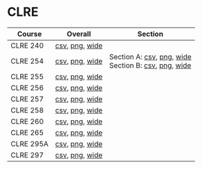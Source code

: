 # CLRE

| Course | Overall | Section |
| ------ | ------- | ------- |
| CLRE 240 | [csv](https://github.com/UCSD-Historical-Enrollment-Data/2023Fall/blob/main/overall/CLRE%20240.csv), [png](https://raw.githubusercontent.com/UCSD-Historical-Enrollment-Data/2023Fall/main/plot_overall/CLRE%20240.png), [wide](https://raw.githubusercontent.com/UCSD-Historical-Enrollment-Data/2023Fall/main/plot_overall_wide/CLRE%20240.png) |  |
| CLRE 254 | [csv](https://github.com/UCSD-Historical-Enrollment-Data/2023Fall/blob/main/overall/CLRE%20254.csv), [png](https://raw.githubusercontent.com/UCSD-Historical-Enrollment-Data/2023Fall/main/plot_overall/CLRE%20254.png), [wide](https://raw.githubusercontent.com/UCSD-Historical-Enrollment-Data/2023Fall/main/plot_overall_wide/CLRE%20254.png) | Section A: [csv](https://github.com/UCSD-Historical-Enrollment-Data/2023Fall/blob/main/section/CLRE%20254_A.csv), [png](https://raw.githubusercontent.com/UCSD-Historical-Enrollment-Data/2023Fall/main/plot_section/CLRE%20254_A.png), [wide](https://raw.githubusercontent.com/UCSD-Historical-Enrollment-Data/2023Fall/main/plot_section_wide/CLRE%20254_A.png)<br>Section B: [csv](https://github.com/UCSD-Historical-Enrollment-Data/2023Fall/blob/main/section/CLRE%20254_B.csv), [png](https://raw.githubusercontent.com/UCSD-Historical-Enrollment-Data/2023Fall/main/plot_section/CLRE%20254_B.png), [wide](https://raw.githubusercontent.com/UCSD-Historical-Enrollment-Data/2023Fall/main/plot_section_wide/CLRE%20254_B.png) |
| CLRE 255 | [csv](https://github.com/UCSD-Historical-Enrollment-Data/2023Fall/blob/main/overall/CLRE%20255.csv), [png](https://raw.githubusercontent.com/UCSD-Historical-Enrollment-Data/2023Fall/main/plot_overall/CLRE%20255.png), [wide](https://raw.githubusercontent.com/UCSD-Historical-Enrollment-Data/2023Fall/main/plot_overall_wide/CLRE%20255.png) |  |
| CLRE 256 | [csv](https://github.com/UCSD-Historical-Enrollment-Data/2023Fall/blob/main/overall/CLRE%20256.csv), [png](https://raw.githubusercontent.com/UCSD-Historical-Enrollment-Data/2023Fall/main/plot_overall/CLRE%20256.png), [wide](https://raw.githubusercontent.com/UCSD-Historical-Enrollment-Data/2023Fall/main/plot_overall_wide/CLRE%20256.png) |  |
| CLRE 257 | [csv](https://github.com/UCSD-Historical-Enrollment-Data/2023Fall/blob/main/overall/CLRE%20257.csv), [png](https://raw.githubusercontent.com/UCSD-Historical-Enrollment-Data/2023Fall/main/plot_overall/CLRE%20257.png), [wide](https://raw.githubusercontent.com/UCSD-Historical-Enrollment-Data/2023Fall/main/plot_overall_wide/CLRE%20257.png) |  |
| CLRE 258 | [csv](https://github.com/UCSD-Historical-Enrollment-Data/2023Fall/blob/main/overall/CLRE%20258.csv), [png](https://raw.githubusercontent.com/UCSD-Historical-Enrollment-Data/2023Fall/main/plot_overall/CLRE%20258.png), [wide](https://raw.githubusercontent.com/UCSD-Historical-Enrollment-Data/2023Fall/main/plot_overall_wide/CLRE%20258.png) |  |
| CLRE 260 | [csv](https://github.com/UCSD-Historical-Enrollment-Data/2023Fall/blob/main/overall/CLRE%20260.csv), [png](https://raw.githubusercontent.com/UCSD-Historical-Enrollment-Data/2023Fall/main/plot_overall/CLRE%20260.png), [wide](https://raw.githubusercontent.com/UCSD-Historical-Enrollment-Data/2023Fall/main/plot_overall_wide/CLRE%20260.png) |  |
| CLRE 265 | [csv](https://github.com/UCSD-Historical-Enrollment-Data/2023Fall/blob/main/overall/CLRE%20265.csv), [png](https://raw.githubusercontent.com/UCSD-Historical-Enrollment-Data/2023Fall/main/plot_overall/CLRE%20265.png), [wide](https://raw.githubusercontent.com/UCSD-Historical-Enrollment-Data/2023Fall/main/plot_overall_wide/CLRE%20265.png) |  |
| CLRE 295A | [csv](https://github.com/UCSD-Historical-Enrollment-Data/2023Fall/blob/main/overall/CLRE%20295A.csv), [png](https://raw.githubusercontent.com/UCSD-Historical-Enrollment-Data/2023Fall/main/plot_overall/CLRE%20295A.png), [wide](https://raw.githubusercontent.com/UCSD-Historical-Enrollment-Data/2023Fall/main/plot_overall_wide/CLRE%20295A.png) |  |
| CLRE 297 | [csv](https://github.com/UCSD-Historical-Enrollment-Data/2023Fall/blob/main/overall/CLRE%20297.csv), [png](https://raw.githubusercontent.com/UCSD-Historical-Enrollment-Data/2023Fall/main/plot_overall/CLRE%20297.png), [wide](https://raw.githubusercontent.com/UCSD-Historical-Enrollment-Data/2023Fall/main/plot_overall_wide/CLRE%20297.png) |  |
